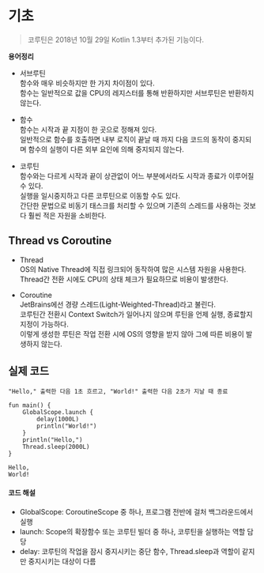 # 기초
> 코루틴은 2018년 10월 29일 Kotlin 1.3부터 추가된 기능이다.

**용어정리**  
- 서브루틴  
함수와 매우 비슷하지만 한 가지 차이점이 있다.   
함수는 일반적으로 값을 CPU의 레지스터를 통해 반환하지만 서브루틴은 반환하지 않는다.

- 함수  
함수는 시작과 끝 지점이 한 곳으로 정해져 있다.  
일반적으로 함수를 호출하면 내부 로직이 끝날 때 까지 다음 코드의 동작이 중지되며 함수의 실행이 다른 외부 요인에 의해 중지되지 않는다.

- 코루틴  
함수와는 다르게 시작과 끝이 상관없이 어느 부분에서라도 시작과 종료가 이루어질 수 있다.   
실행을 일시중지하고 다른 코루틴으로 이동할 수도 있다.  
간단한 문법으로 비동기 태스크를 처리할 수 있으며 기존의 스레드를 사용하는 것보다 훨씬 적은 자원을 소비한다.  

## Thread vs Coroutine
- Thread  
OS의 Native Thread에 직접 링크되어 동작하여 많은 시스템 자원을 사용한다.  
Thread간 전환 시에도 CPU의 상태 체크가 필요하므로 비용이 발생한다.

- Coroutine  
JetBrains에선 경량 스레드(Light-Weighted-Thread)라고 불린다.  
코루틴간 전환시 Context Switch가 일어나지 않으며 루틴을 언제 실행, 종료할지 지정이 가능하다.  
이렇게 생성한 루틴은 작업 전환 시에 OS의 영향을 받지 않아 그에 따른 비용이 발생하지 않는다.

## 실제 코드
```
"Hello," 출력한 다음 1초 흐르고, "World!" 출력한 다음 2초가 지날 때 종료

fun main() {
    GlobalScope.launch {
        delay(1000L)
        println("World!")
    }
    println("Hello,")
    Thread.sleep(2000L)
}

Hello,
World!
```

#### 코드 해설
* GlobalScope: CoroutineScope 중 하나, 프로그램 전반에 걸처 백그라운드에서 실행
* launch: Scope의 확장함수 또는 코루틴 빌더 중 하나, 코루틴을 실행하는 역할 담당
* delay: 코루틴의 작업을 잠시 중지시키는 중단 함수, Thread.sleep과 역할이 같지만 중지시키는 대상이 다름

